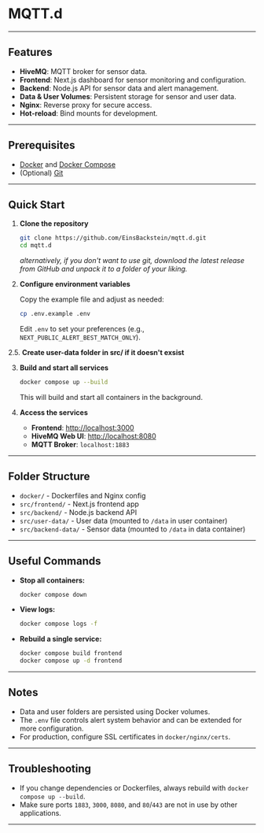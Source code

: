 # MQTT.d 

---

## Features

- **HiveMQ**: MQTT broker for sensor data.
- **Frontend**: Next.js dashboard for sensor monitoring and configuration.
- **Backend**: Node.js API for sensor data and alert management.
- **Data & User Volumes**: Persistent storage for sensor and user data.
- **Nginx**: Reverse proxy for secure access.
- **Hot-reload**: Bind mounts for development.

---

## Prerequisites

- [Docker](https://www.docker.com/products/docker-desktop) and [Docker Compose](https://docs.docker.com/compose/)
- (Optional) [Git](https://git-scm.com/)

---

## Quick Start

1. **Clone the repository**

   ```sh
   git clone https://github.com/EinsBackstein/mqtt.d.git
   cd mqtt.d
   ```

   *alternatively, if you don't want to use git, download the latest release from GitHub and unpack it to a folder of your liking.*

2. **Configure environment variables**

   Copy the example file and adjust as needed:

   ```sh
   cp .env.example .env
   ```

   Edit `.env` to set your preferences (e.g., `NEXT_PUBLIC_ALERT_BEST_MATCH_ONLY`).

2.5. **Create user-data folder in src/ if it doesn't exsist**

3. **Build and start all services**

   ```sh
   docker compose up --build
   ```

   This will build and start all containers in the background.

4. **Access the services**

   - **Frontend**: [http://localhost:3000](http://localhost:3000)
   - **HiveMQ Web UI**: [http://localhost:8080](http://localhost:8080)
   - **MQTT Broker**: `localhost:1883`

---

## Folder Structure

- `docker/` - Dockerfiles and Nginx config
- `src/frontend/` - Next.js frontend app
- `src/backend/` - Node.js backend API
- `src/user-data/` - User data (mounted to `/data` in user container)
- `src/backend-data/` - Sensor data (mounted to `/data` in data container)

---

## Useful Commands

- **Stop all containers:**
  ```sh
  docker compose down
  ```

- **View logs:**
  ```sh
  docker compose logs -f
  ```

- **Rebuild a single service:**
  ```sh
  docker compose build frontend
  docker compose up -d frontend
  ```

---

## Notes

- Data and user folders are persisted using Docker volumes.
- The `.env` file controls alert system behavior and can be extended for more configuration.
- For production, configure SSL certificates in `docker/nginx/certs`.

---

## Troubleshooting

- If you change dependencies or Dockerfiles, always rebuild with `docker compose up --build`.
- Make sure ports `1883`, `3000`, `8080`, and `80`/`443` are not in use by other applications.

---
